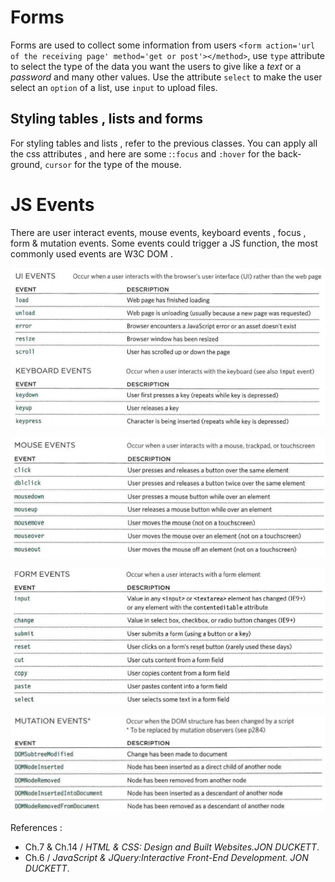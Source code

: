 # Forms

Forms are used to collect some information from users `<form action='url of the receiving page' method='get or post'></method>`, use `type` attribute to select the type of the data you want the users to give like a *text* or a *password* and many other values. Use the attribute `select` to make the user select an `option` of a list, use `input` to upload files.

## Styling tables , lists and forms

For styling tables and lists , refer to the previous classes. You can apply all the css attributes , and here are some :`:focus` and `:hover` for the back-ground, `cursor` for the type of the mouse.

# JS Events

There are user interact events, mouse events, keyboard events , focus , form & mutation events. Some events could trigger a JS function, the most commonly used events are W3C DOM .

![1](../img/Screenshot(41).jpg)


![2](../img/Screenshot(42).jpg)


![3](../img/Screenshot(43).jpg)


![4](../img/Screenshot(44).jpg)

References :

* Ch.7 & Ch.14 / *HTML & CSS: Design and Built Websites.JON DUCKETT*.
* Ch.6 / *JavaScript & JQuery:Interactive Front-End Development. JON DUCKETT*.